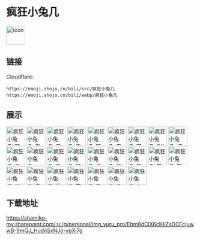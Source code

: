 # 疯狂小兔几
<img src="https://emoji.shojo.cn/bili/src/疯狂小兔几/icon.png" width="50" height="50" alt="icon">

## 链接
Cloudflare:
```
https://emoji.shojo.cn/bili/src/疯狂小兔几
https://emoji.shojo.cn/bili/webp/疯狂小兔几
```
## 展示
<img src="https://emoji.shojo.cn/bili/src/疯狂小兔几/疯狂小兔几-暗中观察.png" width="50" height="50" alt="疯狂小兔几-暗中观察">
<img src="https://emoji.shojo.cn/bili/src/疯狂小兔几/疯狂小兔几-安详.png" width="50" height="50" alt="疯狂小兔几-安详">
<img src="https://emoji.shojo.cn/bili/src/疯狂小兔几/疯狂小兔几-探头.png" width="50" height="50" alt="疯狂小兔几-探头">
<img src="https://emoji.shojo.cn/bili/src/疯狂小兔几/疯狂小兔几-流汗.png" width="50" height="50" alt="疯狂小兔几-流汗">
<img src="https://emoji.shojo.cn/bili/src/疯狂小兔几/疯狂小兔几-嘻嘻.png" width="50" height="50" alt="疯狂小兔几-嘻嘻">
<img src="https://emoji.shojo.cn/bili/src/疯狂小兔几/疯狂小兔几-干杯.png" width="50" height="50" alt="疯狂小兔几-干杯">
<img src="https://emoji.shojo.cn/bili/src/疯狂小兔几/疯狂小兔几-可爱.png" width="50" height="50" alt="疯狂小兔几-可爱">
<img src="https://emoji.shojo.cn/bili/src/疯狂小兔几/疯狂小兔几-OK.png" width="50" height="50" alt="疯狂小兔几-OK">
<img src="https://emoji.shojo.cn/bili/src/疯狂小兔几/疯狂小兔几-打咩.png" width="50" height="50" alt="疯狂小兔几-打咩">
<img src="https://emoji.shojo.cn/bili/src/疯狂小兔几/疯狂小兔几-亲亲.png" width="50" height="50" alt="疯狂小兔几-亲亲">
<img src="https://emoji.shojo.cn/bili/src/疯狂小兔几/疯狂小兔几-PUPU.png" width="50" height="50" alt="疯狂小兔几-PUPU">
<img src="https://emoji.shojo.cn/bili/src/疯狂小兔几/疯狂小兔几-歪头.png" width="50" height="50" alt="疯狂小兔几-歪头">
<img src="https://emoji.shojo.cn/bili/src/疯狂小兔几/疯狂小兔几-打CALL.png" width="50" height="50" alt="疯狂小兔几-打CALL">
<img src="https://emoji.shojo.cn/bili/src/疯狂小兔几/疯狂小兔几-抓狂.png" width="50" height="50" alt="疯狂小兔几-抓狂">
<img src="https://emoji.shojo.cn/bili/src/疯狂小兔几/疯狂小兔几-吃瓜.png" width="50" height="50" alt="疯狂小兔几-吃瓜">
<img src="https://emoji.shojo.cn/bili/src/疯狂小兔几/疯狂小兔几-起飞.png" width="50" height="50" alt="疯狂小兔几-起飞">
<img src="https://emoji.shojo.cn/bili/src/疯狂小兔几/疯狂小兔几-思考.png" width="50" height="50" alt="疯狂小兔几-思考">
<img src="https://emoji.shojo.cn/bili/src/疯狂小兔几/疯狂小兔几-智慧.png" width="50" height="50" alt="疯狂小兔几-智慧">
<img src="https://emoji.shojo.cn/bili/src/疯狂小兔几/疯狂小兔几-是我.png" width="50" height="50" alt="疯狂小兔几-是我">
<img src="https://emoji.shojo.cn/bili/src/疯狂小兔几/疯狂小兔几-指指点点.png" width="50" height="50" alt="疯狂小兔几-指指点点">
<img src="https://emoji.shojo.cn/bili/src/疯狂小兔几/疯狂小兔几-委屈.png" width="50" height="50" alt="疯狂小兔几-委屈">
<img src="https://emoji.shojo.cn/bili/src/疯狂小兔几/疯狂小兔几-笑嘻了.png" width="50" height="50" alt="疯狂小兔几-笑嘻了">
<img src="https://emoji.shojo.cn/bili/src/疯狂小兔几/疯狂小兔几-黑化.png" width="50" height="50" alt="疯狂小兔几-黑化">
<img src="https://emoji.shojo.cn/bili/src/疯狂小兔几/疯狂小兔几-？问号.png" width="50" height="50" alt="疯狂小兔几-？问号">
<img src="https://emoji.shojo.cn/bili/src/疯狂小兔几/疯狂小兔几-小飞机.png" width="50" height="50" alt="疯狂小兔几-小飞机">

## 下载地址

https://shamiko-my.sharepoint.com/:u:/g/personal/img_yuru_pro/Ebm8dClX6clHiZsDCFcjuwwB-9mQJ_HudnSxNJo-ypXi7g